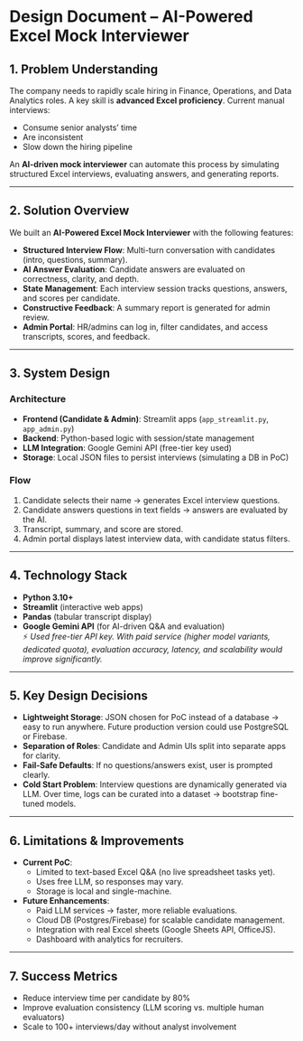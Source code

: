 # Design Document – AI-Powered Excel Mock Interviewer

## 1. Problem Understanding
The company needs to rapidly scale hiring in Finance, Operations, and Data Analytics roles. A key skill is **advanced Excel proficiency**. Current manual interviews:
- Consume senior analysts’ time
- Are inconsistent
- Slow down the hiring pipeline  

An **AI-driven mock interviewer** can automate this process by simulating structured Excel interviews, evaluating answers, and generating reports.

---

## 2. Solution Overview
We built an **AI-Powered Excel Mock Interviewer** with the following features:
- **Structured Interview Flow**: Multi-turn conversation with candidates (intro, questions, summary).
- **AI Answer Evaluation**: Candidate answers are evaluated on correctness, clarity, and depth.
- **State Management**: Each interview session tracks questions, answers, and scores per candidate.
- **Constructive Feedback**: A summary report is generated for admin review.
- **Admin Portal**: HR/admins can log in, filter candidates, and access transcripts, scores, and feedback.

---

## 3. System Design

### Architecture
- **Frontend (Candidate & Admin)**: Streamlit apps (`app_streamlit.py`, `app_admin.py`)
- **Backend**: Python-based logic with session/state management
- **LLM Integration**: Google Gemini API (free-tier key used)
- **Storage**: Local JSON files to persist interviews (simulating a DB in PoC)

### Flow
1. Candidate selects their name → generates Excel interview questions.
2. Candidate answers questions in text fields → answers are evaluated by the AI.
3. Transcript, summary, and score are stored.
4. Admin portal displays latest interview data, with candidate status filters.

---

## 4. Technology Stack
- **Python 3.10+**
- **Streamlit** (interactive web apps)
- **Pandas** (tabular transcript display)
- **Google Gemini API** (for AI-driven Q&A and evaluation)  
  ⚡ *Used free-tier API key. With paid service (higher model variants, dedicated quota), evaluation accuracy, latency, and scalability would improve significantly.*

---

## 5. Key Design Decisions
- **Lightweight Storage**: JSON chosen for PoC instead of a database → easy to run anywhere. Future production version could use PostgreSQL or Firebase.
- **Separation of Roles**: Candidate and Admin UIs split into separate apps for clarity.
- **Fail-Safe Defaults**: If no questions/answers exist, user is prompted clearly.
- **Cold Start Problem**: Interview questions are dynamically generated via LLM. Over time, logs can be curated into a dataset → bootstrap fine-tuned models.

---

## 6. Limitations & Improvements
- **Current PoC**:
  - Limited to text-based Excel Q&A (no live spreadsheet tasks yet).
  - Uses free LLM, so responses may vary.
  - Storage is local and single-machine.
- **Future Enhancements**:
  - Paid LLM services → faster, more reliable evaluations.
  - Cloud DB (Postgres/Firebase) for scalable candidate management.
  - Integration with real Excel sheets (Google Sheets API, OfficeJS).
  - Dashboard with analytics for recruiters.

---

## 7. Success Metrics
- Reduce interview time per candidate by 80%
- Improve evaluation consistency (LLM scoring vs. multiple human evaluators)
- Scale to 100+ interviews/day without analyst involvement
